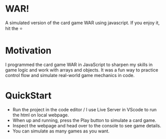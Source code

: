 # WAR! 
A simulated version of the card game WAR using javascript. If you enjoy it, hit the ⭐  
# Motivation 
I programmed the card game WAR in JavaScript to sharpen my skills in game logic and work with arrays and objects. It was a fun way to practice control flow and simulate real-world game mechanics in code.
# QuickStart 
- Run the project in the code editor / I use Live Server in VScode to run the html on local webpage. 
- When up and running, press the Play button to simulate a card game.
- Inspect the webpage and head over to the console to see game details. 
- You can simulate as many games as you want.
